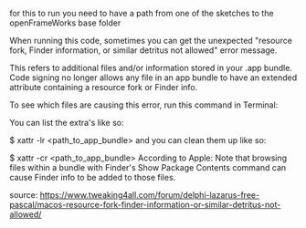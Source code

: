 for this to run you need to have a path from one of the sketches to the openFrameWorks base folder

When running this code, sometimes you can get the unexpected "resource fork, Finder information, or similar detritus not allowed" error message.

This refers to additional files and/or information stored in your .app bundle.
Code signing no longer allows any file in an app bundle to have an extended attribute containing a resource fork or Finder info.

To see which files are causing this error, run this command in Terminal:

You can list the extra's like so:

$ xattr -lr <path_to_app_bundle>
and you can clean them up like so:

$ xattr -cr <path_to_app_bundle>
According to Apple:
Note that browsing files within a bundle with Finder's Show Package Contents command can cause Finder info to be added to those files.

source: https://www.tweaking4all.com/forum/delphi-lazarus-free-pascal/macos-resource-fork-finder-information-or-similar-detritus-not-allowed/
